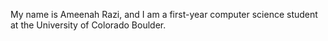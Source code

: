 My name is Ameenah Razi, and I am a first-year computer science student at the University of Colorado Boulder.
